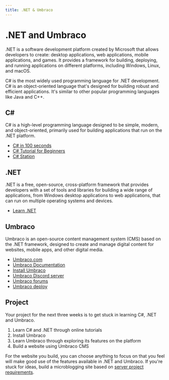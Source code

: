 ```yaml
---
title: .NET & Umbraco
---
```


# .NET and Umbraco

.NET is a software development platform created by Microsoft that allows developers to create: desktop applications, web applications, mobile applications, and games. It provides a framework for building, deploying, and running applications on different platforms, including Windows, Linux, and macOS.

C# is the most widely used programming language for .NET development. C# is an object-oriented language that's designed for building robust and efficient applications. It's similar to other popular programming languages like Java and C++.

## C#

C# is a high-level programming language designed to be simple, modern, and object-oriented, primarily used for building applications that run on the .NET platform.

- [C# in 100 seconds](https://www.youtube.com/watch?v=ravLFzIguCM)
- [C# Tutorial for Beginners](https://www.youtube.com/watch?v=gfkTfcpWqAY)
- [C# Station](https://csharp-station.com/)

## .NET

.NET is a free, open-source, cross-platform framework that provides developers with a set of tools and libraries for building a wide range of applications, from Windows desktop applications to web applications, that can run on multiple operating systems and devices.

- [Learn .NET](https://dotnet.microsoft.com/en-us/learn)

## Umbraco

Umbraco is an open-source content management system (CMS) based on the .NET framework, designed to create and manage digital content for websites, mobile apps, and other digital media.

- [Umbraco.com](https://umbraco.com/)
- [Umbraco Documentation](https://docs.umbraco.com/welcome/)
- [Install Umbraco](https://docs.umbraco.com/umbraco-cms/fundamentals/setup/install)
- [Umbraco Discord server](https://discord.gg/umbraco)
- [Umbraco forums](https://our.umbraco.com/forum)
- [Umbraco deploy](https://docs.umbraco.com/umbraco-deploy/)

## Project

Your project for the next three weeks is to get stuck in learning C#, .NET and Umbraco.

1. Learn C# and .NET through online tutorials
1. Install Umbraco
1. Learn Umbraco through exploring its features on the platform
1. Build a website using Umbraco CMS

For the website you build, you can choose anything to focus on that you feel will make good use of the features available in .NET and Umbraco. If you're stuck for ideas, build a microblogging site based on [server project requirements](../syllabus/developer/server/project/).
